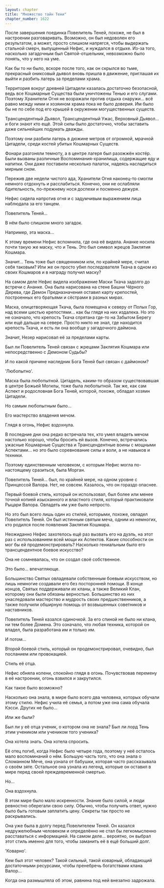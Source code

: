 ```yaml
---
layout: chapter
title: "Множество тайн Тени"
chapter_number: 1622
---
```




После завершения поединка Повелитель Теней, похоже, не был в настроении разговаривать. Возможно, он был недоволен его результатом, а может, просто слишком напрягся, чтобы выдержать стальной смерч, выпущенный Нефис, и нуждался в отдыхе. Из-за того, насколько загадочным был Святой-отшельник, невозможно было понять, что у него на уме.

Как бы то ни было, вскоре после того, как он скрылся во тьме, прекрасный ониксовый дьявол вновь пришла в движение, приглашая их выйти и разбить лагерь за пределами храма.

Территория вокруг древней Цитадели казалась достаточно безопасной, ведь все Кошмарные Существа были уничтожены Тенью и его слугами. Поэтому Хранители Огня не возражали против отдыха снаружи... всё равно между ними и хозяином храма пока не было доверия. Им было бы не по себе под его крышей в окружении могущественных существ.

Трансцендентный Дьявол, Трансцендентный Ужас, Верховный Дьявол... и боги знают кто ещё. Этой силы было достаточно, чтобы заставить даже сильнейших подумать дважды.

Поэтому они разбили лагерь в дюжине метров от огромной, мрачной Цитадели, среди костей убитых Кошмарных Существ.

Фонари разгоняли темноту, а в центре лагеря был разожжён костёр. Были вызваны различные Воспоминания-хранилища, содержащие еду и напитки. Они даже поставили несколько палаток, надеясь насладиться мирным сном.

Пережив две недели чистого ада, Хранители Огня наконец-то смогли немного отдохнуть и расслабиться. Конечно, они не ослабляли бдительность, по-прежнему нося доспехи и посменно дежуря.

Нефис сидела напротив огня и с задумчивым выражением лица наблюдала за его танцем.

Повелитель Теней...

В нём было слишком много загадок.

Например, эта маска...

К этому времени Нефис вспомнила, где она её видела. Ананке носила почти такую же маску, что и Тень. Это был символ жрецов Заклятия Кошмара.

Значит... Тень тоже был священником или, по крайней мере, считал себя таковым? Или же он просто убил последователя Ткача в одном из своих Кошмаров и в награду получил маску?

На самом деле Нефис видела изображение Маски Ткача задолго до встречи с Ананке. Она была нарисована на стене Башни Чёрного Дерева, где Демон Предназначения оставил карту крепостей, построенных его братьями и сёстрами в разных мирах.

Маска, олицетворяющая Ткача, была помещена к северу от Полых Гор, над всеми шестью крепостями... как бы глядя на них издалека. Но это не означало, что крепость Ткача спрятана где-то на Забытом Берегу или ещё дальше на севере. Просто никто не знал, где находится крепость Ткача, и есть ли она вообще у загадочного даймона.

Значит, Незер нарисовал её за пределами карты.

Был ли Повелитель Теней связан с жрецами Заклятия Кошмара или непосредственно с Демоном Судьбы?

И по какой причине наследник Бога Теней был связан с даймоном?

'Любопытно'.

Маска была любопытной. Цитадель, каким-то образом существовавшая в центре Божьей Могилы, тоже была любопытной. Так же, как сам Аспект и родословная Бога Теней, которой, похоже, обладал хозяин Цитадели.

Но самым любопытным было...

Его мастерство владения мечом.

Глядя в огонь, Нефис вздохнула.

В последние дни она редко встречала тех, кто умел владеть мечом настолько хорошо, чтобы бросить ей вызов. Конечно, встречались ужасные Кошмарные Существа и Трансцендентные воины с мощными Аспектами... но это было соревнование силы и воли, а не навыков и техники.

Поэтому единственным человеком, с которым Нефис могла по-настоящему сразиться, была Морган.

Повелитель Теней... был, по крайней мере, на одном уровне с Принцессой Валора. Нет, не совсем. Казалось, что он гораздо опаснее.

Первый боевой стиль, который он использовал, был более или менее точной копией изысканного и властного стиля, который практиковали Рыцари Валора. Овладеть им уже было непросто.

Но это был всего лишь один из стилей, которыми, похоже, овладел Повелитель Теней. Он был истинным святым меча, одним из немногих, кто родился после появления Заклятия Кошмара.

Неожиданно Нефис захотелось ещё раз вызвать его на дуэль, на этот раз с использованием всей мощи их Аспектов. Какие способности он мог бы ей продемонстрировать? Насколько гениальным было его трансцендентное боевое искусство?

Она не сомневалась, что он создал своё собственное.

Это было... впечатляюще.

Большинство Святых овладевали собственным боевым искусством, но лишь немногие создавали его без посторонней помощи. В конце концов, Святых поддерживали их кланы, а также Великий Клан, которому они были обязаны верностью. Большинство из них унаследовали мастерство и мудрость своих предшественников, а также получили обширную помощь от возвышенных советников и наставников.

Повелитель Теней казался одиночкой. За его спиной не было ни клана, ни тем более Домена. Это означало, что любая техника, которой он владел, была разработана им и только им.

И потом...

Второй боевой стиль, который он продемонстрировал, очевидно, был посланием или провокацией.

Стиль её отца.

Нефис обняла колени, спокойно глядя в огонь. Почувствовав перемену в её настроении, огонь взвился и закрутился.

Как такое было возможно?

Насколько она знала, в мире было всего два человека, которых обучали этому стилю. Нефис учила её семья, а потом уже она сама обучала Кэсси. Других не было...

Или же были?

Был ли у её отца ученик, о котором она не знала? Был ли лорд Тень этим учеником или учеником того ученика?

Она хотела знать. Она хотела спросить.

Её отец погиб, когда Нефис было четыре года, поэтому у неё осталось мало воспоминаний о нём. Большую часть того, что она знала о Сломанном Мече, она узнала от бабушки, которая часто рассказывала о своём зяте. Остальное она узнала из легенд, которые он оставил в мире перед своей преждевременной смертью.

Но...

Она вздохнула.

В этом мире было мало искренности. Знание было силой, и люди ревностно оберегали свою силу. Обычно, чтобы получить ответ, нужно было быть готовым заплатить цену. Секреты так просто не раскрывались.

Она уже была в долгу перед Повелителем Теней. Он казался недружелюбным человеком и определённо не стал бы легкомысленно расставаться с информацией. На самом деле... вероятно, он выбрал этот стиль именно для того, чтобы заманить её в ещё больший долг.

'Коварно'.

Кем был этот человек? Такой сильный, такой коварный, обладающий достаточными ресурсами, чтобы пренебречь богатствами клана Валор...

Когда она размышляла об этом, равнина под ней внезапно задрожала.

